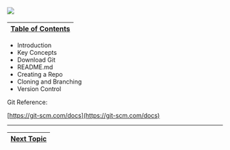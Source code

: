 # ![](/assets/logo@2x.png)

|[Table of Contents](/00-Table-of-Contents.md)|
|---|

* Introduction
* Key Concepts
* Download Git
* README.md
* Creating a Repo
* Cloning and Branching
* Version Control

Git Reference:

[https://git-scm.com/docs](https://git-scm.com/docs)

---

|[Next Topic](/01_Introduction.md)|
|---|
